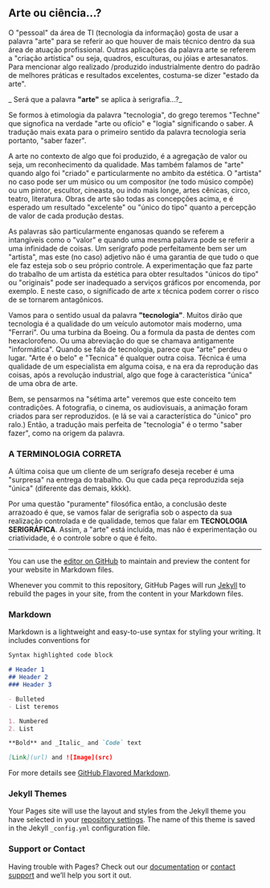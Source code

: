 ## Arte ou ciência...?

O "pessoal" da área de TI (tecnologia da informação) gosta de usar a palavra "arte" para se referir ao que houver de mais técnico dentro da sua área de atuação profissional. Outras aplicações da palavra arte se referem a "criação artística" ou seja, quadros, esculturas, ou jóias e artesanatos. Para mencionar algo realizado /produzido industrialmente dentro do padrão de melhores práticas e resultados excelentes, costuma-se dizer "estado da arte".

_ Será que a palavra **"arte"** se aplica à serigrafia...?_

Se formos à etimologia da palavra "tecnologia", do grego teremos "Techne" que signofica na verdade "arte ou ofício" e "logia" significando o saber. A tradução mais exata para o primeiro sentido da palavra tecnologia seria portanto, "saber fazer".

A arte no contexto de algo que foi produzido, é a agregação de valor ou seja, um reconhecimento da qualidade.
Mas também falamos de "arte" quando algo foi "criado" e particularmente no ambito da estética.
O "artista" no caso pode ser um músico ou um compositor (ne todo músico compõe) ou um pintor, escultor, cineasta, ou indo mais longe, artes cênicas, circo, teatro, literatura. Obras de arte são todas as concepções acima, e é esperado um resultado "excelente" ou "único do tipo" quanto a percepção de valor de cada produção destas.

As palavras são particularmente enganosas quando se referem a intangíveis como o "valor" e quando uma mesma palavra pode se referir a uma infinidade de coisas. Um serígrafo pode perfeitamente bem ser um "artista", mas este (no caso) adjetivo não é uma garantia de que tudo o que ele faz esteja sob o seu próprio controle. A experimentação que faz parte do trabalho de um artista da estética para obter resultados "únicos do tipo" ou "originais" pode ser inadequado a serviços gráficos por encomenda, por exemplo. E neste caso, o significado de arte x técnica podem correr o risco de se tornarem antagônicos.

Vamos para o sentido usual da palavra **"tecnologia"**. Muitos dirão que tecnologia é a qualidade do um veículo automotor mais moderno, uma "Ferrari". Ou uma turbina da Boeing. Ou a formula da pasta de dentes com hexaclorofeno. Ou uma abreviação do que se chamava antigamente "informática". Quando se fala de tecnologia, parece que "arte" perdeu o lugar. "Arte é o belo" e "Tecnica" é qualquer outra coisa. Técnica é uma qualidade de um especialista em alguma coisa, e na era da reprodução das coisas, após a revolução industrial, algo que foge à característica "única" de uma obra de arte.

Bem, se pensarmos na "sétima arte" veremos que este conceito tem contradições. A fotografia, o cinema, os audiovisuais, a animação foram criados para ser reproduzidos. (e lá se vai a característica do "único" pro ralo.)
Então, a tradução mais perfeita de "tecnologia" é o termo "saber fazer", como na origem da palavra.

### A TERMINOLOGIA CORRETA

A última coisa que um cliente de um serígrafo deseja receber é uma "surpresa" na entrega do trabalho. Ou que cada peça reproduzida seja "única" (diferente das demais, kkkk).

Por uma questão "puramente" filosófica então, a conclusão deste arrazoado é que, se vamos falar de serigrafia sob o aspecto da sua realização controlada e de qualidade, temos que falar em **TECNOLOGIA SERIGRÁFICA**.
Assim, a "arte" está incluída, mas não é experimentação ou criatividade, é o controle sobre o que é feito.

_____________________________________

You can use the [editor on GitHub](https://github.com/AryLuizBon/FilosofoSerigrafico/edit/master/README.md) to maintain and preview the content for your website in Markdown files.

Whenever you commit to this repository, GitHub Pages will run [Jekyll](https://jekyllrb.com/) to rebuild the pages in your site, from the content in your Markdown files.

### Markdown

Markdown is a lightweight and easy-to-use syntax for styling your writing. It includes conventions for

```markdown
Syntax highlighted code block

# Header 1
## Header 2
### Header 3

- Bulleted
- List teremos 

1. Numbered
2. List

**Bold** and _Italic_ and `Code` text

[Link](url) and ![Image](src)
```

For more details see [GitHub Flavored Markdown](https://guides.github.com/features/mastering-markdown/).

### Jekyll Themes

Your Pages site will use the layout and styles from the Jekyll theme you have selected in your [repository settings](https://github.com/AryLuizBon/FilosofoSerigrafico/settings). The name of this theme is saved in the Jekyll `_config.yml` configuration file.

### Support or Contact

Having trouble with Pages? Check out our [documentation](https://help.github.com/categories/github-pages-basics/) or [contact support](https://github.com/contact) and we’ll help you sort it out.
